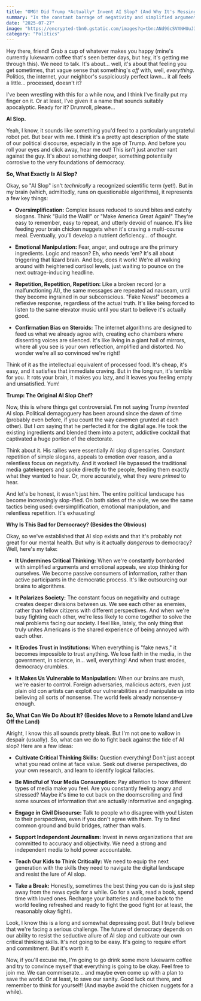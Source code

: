 ```yaml
---
title: "OMG! Did Trump *Actually* Invent AI Slop? (And Why It's Messing With Our Heads)"
summary: "Is the constant barrage of negativity and simplified arguments in politics turning our brains to mush? Could Trump's presidency be the ultimate example of 'AI slop' in action, and what does that mean for the future of democracy? Let's dive in, folks, with a healthy dose of humor and maybe a pinch of existential dread."
date: "2025-07-27"
image: "https://encrypted-tbn0.gstatic.com/images?q=tbn:ANd9GcSVXNHUuJ3e_tDk6fyHEugiRYOzVFmwCZCUqQ&s"
category: "Politics"
---
```


Hey there, friend! Grab a cup of whatever makes you happy (mine's currently lukewarm coffee that's seen better days, but hey, it's getting me through this). We need to talk. It's about… well, it's about that feeling you get sometimes, that vague sense that something's _off_ with, well, _everything_. Politics, the internet, your neighbor's suspiciously perfect lawn… it all feels a little… processed, doesn't it?

I've been wrestling with this for a while now, and I think I've finally put my finger on it. Or at least, I've given it a name that sounds suitably apocalyptic. Ready for it? Drumroll, please…

**AI Slop.**

Yeah, I know, it sounds like something you'd feed to a particularly ungrateful robot pet. But bear with me. I think it's a pretty apt description of the state of our political discourse, especially in the age of Trump. And before you roll your eyes and click away, hear me out! This isn't just another rant against the guy. It's about something deeper, something potentially corrosive to the very foundations of democracy.

**So, What Exactly _Is_ AI Slop?**

Okay, so "AI Slop" isn't _technically_ a recognized scientific term (yet!). But in my brain (which, admittedly, runs on questionable algorithms), it represents a few key things:

- **Oversimplification:** Complex issues reduced to sound bites and catchy slogans. Think "Build the Wall!" or "Make America Great Again!" They're easy to remember, easy to repeat, and utterly devoid of nuance. It's like feeding your brain chicken nuggets when it's craving a multi-course meal. Eventually, you'll develop a nutrient deficiency… of thought.

- **Emotional Manipulation:** Fear, anger, and outrage are the primary ingredients. Logic and reason? Eh, who needs 'em? It's all about triggering that lizard brain. And boy, does it work! We're all walking around with heightened cortisol levels, just waiting to pounce on the next outrage-inducing headline.

- **Repetition, Repetition, Repetition:** Like a broken record (or a malfunctioning AI), the same messages are repeated ad nauseam, until they become ingrained in our subconscious. "Fake News!" becomes a reflexive response, regardless of the actual truth. It's like being forced to listen to the same elevator music until you start to believe it's actually good.

- **Confirmation Bias on Steroids:** The internet algorithms are designed to feed us what we already agree with, creating echo chambers where dissenting voices are silenced. It's like living in a giant hall of mirrors, where all you see is your own reflection, amplified and distorted. No wonder we're all so convinced we're right!

Think of it as the intellectual equivalent of processed food. It's cheap, it's easy, and it satisfies that immediate craving. But in the long run, it's terrible for you. It rots your brain, it makes you lazy, and it leaves you feeling empty and unsatisfied. Yum!

**Trump: The Original AI Slop Chef?**

Now, this is where things get controversial. I'm not saying Trump _invented_ AI slop. Political demagoguery has been around since the dawn of time (probably even before, if you count the way cavemen grunted at each other). But I _am_ saying that he perfected it for the digital age. He took the existing ingredients and blended them into a potent, addictive cocktail that captivated a huge portion of the electorate.

Think about it. His rallies were essentially AI slop dispensaries. Constant repetition of simple slogans, appeals to emotion over reason, and a relentless focus on negativity. And it worked! He bypassed the traditional media gatekeepers and spoke directly to the people, feeding them exactly what they wanted to hear. Or, more accurately, what they were _primed_ to hear.

And let's be honest, it wasn't just him. The entire political landscape has become increasingly slop-ified. On both sides of the aisle, we see the same tactics being used: oversimplification, emotional manipulation, and relentless repetition. It's exhausting!

**Why Is This Bad for Democracy? (Besides the Obvious)**

Okay, so we've established that AI slop exists and that it's probably not great for our mental health. But why is it actually _dangerous_ to democracy? Well, here's my take:

- **It Undermines Critical Thinking:** When we're constantly bombarded with simplified arguments and emotional appeals, we stop thinking for ourselves. We become passive consumers of information, rather than active participants in the democratic process. It's like outsourcing our brains to algorithms.

- **It Polarizes Society:** The constant focus on negativity and outrage creates deeper divisions between us. We see each other as enemies, rather than fellow citizens with different perspectives. And when we're busy fighting each other, we're less likely to come together to solve the real problems facing our society. I feel like, lately, the only thing that truly unites Americans is the shared experience of being annoyed with each other.

- **It Erodes Trust in Institutions:** When everything is "fake news," it becomes impossible to trust anything. We lose faith in the media, in the government, in science, in… well, everything! And when trust erodes, democracy crumbles.

- **It Makes Us Vulnerable to Manipulation:** When our brains are mush, we're easier to control. Foreign adversaries, malicious actors, even just plain old con artists can exploit our vulnerabilities and manipulate us into believing all sorts of nonsense. The world feels already nonsense-y enough.

**So, What Can We Do About It? (Besides Move to a Remote Island and Live Off the Land)**

Alright, I know this all sounds pretty bleak. But I'm not one to wallow in despair (usually). So, what can we do to fight back against the tide of AI slop? Here are a few ideas:

- **Cultivate Critical Thinking Skills:** Question everything! Don't just accept what you read online at face value. Seek out diverse perspectives, do your own research, and learn to identify logical fallacies.

- **Be Mindful of Your Media Consumption:** Pay attention to how different types of media make you feel. Are you constantly feeling angry and stressed? Maybe it's time to cut back on the doomscrolling and find some sources of information that are actually informative and engaging.

- **Engage in Civil Discourse:** Talk to people who disagree with you! Listen to their perspectives, even if you don't agree with them. Try to find common ground and build bridges, rather than walls.

- **Support Independent Journalism:** Invest in news organizations that are committed to accuracy and objectivity. We need a strong and independent media to hold power accountable.

- **Teach Our Kids to Think Critically:** We need to equip the next generation with the skills they need to navigate the digital landscape and resist the lure of AI slop.

- **Take a Break:** Honestly, sometimes the best thing you can do is just step away from the news cycle for a while. Go for a walk, read a book, spend time with loved ones. Recharge your batteries and come back to the world feeling refreshed and ready to fight the good fight (or at least, the reasonably okay fight).

Look, I know this is a long and somewhat depressing post. But I truly believe that we're facing a serious challenge. The future of democracy depends on our ability to resist the seductive allure of AI slop and cultivate our own critical thinking skills. It's not going to be easy. It's going to require effort and commitment. But it's worth it.

Now, if you'll excuse me, I'm going to go drink some more lukewarm coffee and try to convince myself that everything is going to be okay. Feel free to join me. We can commiserate… and maybe even come up with a plan to save the world. Or at least, to save our sanity. Good luck out there, and remember to think for yourself! (And maybe avoid the chicken nuggets for a while).
